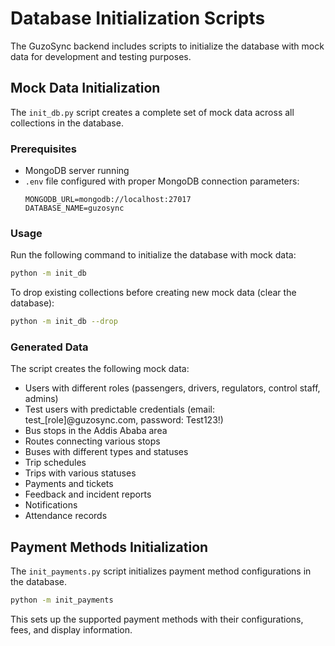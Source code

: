 # Database Initialization Scripts

The GuzoSync backend includes scripts to initialize the database with mock data for development and testing purposes.

## Mock Data Initialization

The `init_db.py` script creates a complete set of mock data across all collections in the database.

### Prerequisites

- MongoDB server running
- `.env` file configured with proper MongoDB connection parameters:
  ```
  MONGODB_URL=mongodb://localhost:27017
  DATABASE_NAME=guzosync
  ```

### Usage

Run the following command to initialize the database with mock data:

```bash
python -m init_db
```

To drop existing collections before creating new mock data (clear the database):

```bash
python -m init_db --drop
```

### Generated Data

The script creates the following mock data:

- Users with different roles (passengers, drivers, regulators, control staff, admins)
- Test users with predictable credentials (email: test\_[role]@guzosync.com, password: Test123!)
- Bus stops in the Addis Ababa area
- Routes connecting various stops
- Buses with different types and statuses
- Trip schedules
- Trips with various statuses
- Payments and tickets
- Feedback and incident reports
- Notifications
- Attendance records

## Payment Methods Initialization

The `init_payments.py` script initializes payment method configurations in the database.

```bash
python -m init_payments
```

This sets up the supported payment methods with their configurations, fees, and display information.
